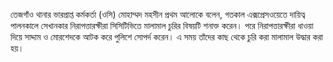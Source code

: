 তেজগাঁও থানার ভারপ্রাপ্ত কর্মকর্তা (ওসি) মোহাম্মদ মহসীন প্রথম আলোকে বলেন, গতকাল এক্সপ্রেসওয়েতে দায়িত্ব পালনকালে সেখানকার নিরাপত্তারক্ষীরা সিসিটিভিতে মালামাল চুরির বিষয়টি শনাক্ত করেন। পরে নিরাপত্তারক্ষীরা ধাওয়া দিয়ে সাদ্দাম ও মোরশেদকে আটক করে পুলিশে সোপর্দ করেন। এ সময় তাঁদের কাছ থেকে চুরি করা মালামাল উদ্ধার করা হয়।
